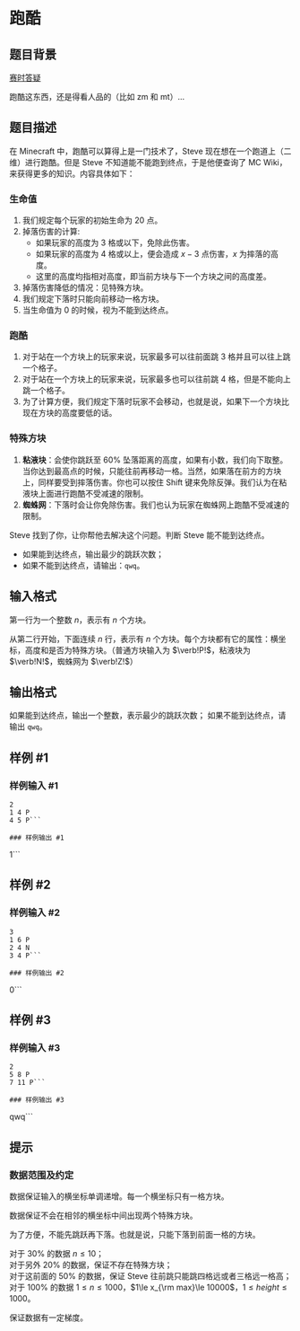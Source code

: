 # 跑酷

## 题目背景

[赛时答疑](https://www.luogu.org/discuss/show/80694)  

跑酷这东西，还是得看人品的（比如 zm 和 mt）…

## 题目描述

在 Minecraft 中，跑酷可以算得上是一门技术了，Steve 现在想在一个跑道上（二维）进行跑酷。但是 Steve 不知道能不能跑到终点，于是他便查询了 MC Wiki，来获得更多的知识。内容具体如下：

### 生命值

1. 我们规定每个玩家的初始生命为 $20$ 点。
2. 掉落伤害的计算:
   - 如果玩家的高度为 $3$ 格或以下，免除此伤害。
   - 如果玩家的高度为 $4$ 格或以上，便会造成 $x-3$ 点伤害，$x$ 为摔落的高度。
   - 这里的高度均指相对高度，即当前方块与下一个方块之间的高度差。
3. 掉落伤害降低的情况：见特殊方块。
4. 我们规定下落时只能向前移动一格方块。
5. 当生命值为 $0$ 的时候，视为不能到达终点。

### 跑酷

1. 对于站在一个方块上的玩家来说，玩家最多可以往前面跳 $3$ 格并且可以往上跳一个格子。
2. 对于站在一个方块上的玩家来说，玩家最多也可以往前跳 $4$ 格，但是不能向上跳一个格子。
3. 为了计算方便，我们规定下落时玩家不会移动，也就是说，如果下一个方块比现在方块的高度要低的话。

### 特殊方块

1. **粘液块**：会使你跳跃至 $60\%$ 坠落距离的高度，如果有小数，我们向下取整。当你达到最高点的时候，只能往前再移动一格。当然，如果落在前方的方块上，同样要受到摔落伤害。你也可以按住 Shift 键来免除反弹。我们认为在粘液块上面进行跑酷不受减速的限制。  
2. **蜘蛛网**：下落时会让你免除伤害。我们也认为玩家在蜘蛛网上跑酷不受减速的限制。  

Steve 找到了你，让你帮他去解决这个问题。判断 Steve 能不能到达终点。

- 如果能到达终点，输出最少的跳跃次数；
- 如果不能到达终点，请输出：`qwq`。

## 输入格式

第一行为一个整数 $n$，表示有 $n$ 个方块。

从第二行开始，下面连续 $n$ 行，表示有 $n$ 个方块。每个方块都有它的属性：横坐标，高度和是否为特殊方块。（普通方块输入为 $\verb!P!$，粘液块为 $\verb!N!$，蜘蛛网为 $\verb!Z!$）


## 输出格式

如果能到达终点，输出一个整数，表示最少的跳跃次数；
如果不能到达终点，请输出 `qwq`。

## 样例 #1

### 样例输入 #1
```
2
1 4 P
4 5 P```

### 样例输出 #1

```
1```

## 样例 #2

### 样例输入 #2
```
3
1 6 P
2 4 N
3 4 P```

### 样例输出 #2

```
0```

## 样例 #3

### 样例输入 #3
```
2
5 8 P
7 11 P```

### 样例输出 #3

```
qwq```

## 提示



### 数据范围及约定

数据保证输入的横坐标单调递增。每一个横坐标只有一格方块。

数据保证不会在相邻的横坐标中间出现两个特殊方块。

为了方便，不能先跳跃再下落。也就是说，只能下落到前面一格的方块。

对于 $30\%$ 的数据 $n\le 10$；  
对于另外 $20\%$ 的数据，保证不存在特殊方块；  
对于这前面的 $50\%$ 的数据，保证 Steve 往前跳只能跳四格远或者三格远一格高；  
对于 $100\%$ 的数据 $1\le n\le 1000$，$1\le x_{\rm max}\le 10000$，$1\le height\le 1000$。

保证数据有一定梯度。
